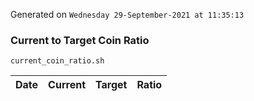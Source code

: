 Generated on `Wednesday 29-September-2021 at 11:35:13`

### Current to Target Coin Ratio
`current_coin_ratio.sh`

Date|Current|Target|Ratio
---|---|---|---
